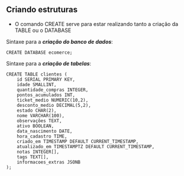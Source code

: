 ## Criando estruturas
- O comando CREATE serve para estar realizando tanto a criação da TABLE ou o DATABASE

Sintaxe para a ***criação do banco de dados***:
```
CREATE DATABASE ecomerce;
```

Sintaxe para a ***criação de tabelas***:
```
CREATE TABLE clientes (
    id SERIAL PRIMARY KEY,
    idade SMALLINT,
    quantidade_compras INTEGER,
    pontos_acumulados INT,
    ticket_medio NUMERIC(10,2),
    desconto_medio DECIMAL(5,2),
    estado CHAR(2),
    nome VARCHAR(100),
    observações TEXT,
    ativo BOOLEAN,
    data_nascimento DATE,
    hora_cadastro TIME,
    criado_em TIMESTAMP DEFAULT CURRENT_TIMESTAMP,
    atualizado_em TIMESTAMPTZ DEFAULT CURRENT_TIMESTAMP,
    notas INTEGER[],
    tags TEXT[],
    informacoes_extras JSONB
);
```